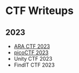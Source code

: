 # CTF Writeups
## 2023 
- [ARA CTF 2023](/ARA%20CTF%202023/)
- [picoCTF 2023](/PICO%20CTF%202023/)
- Unity CTF 2023
- FindIT CTF 2023
